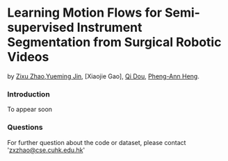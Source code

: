 # Learning Motion Flows for Semi-supervised Instrument Segmentation from Surgical Robotic Videos
by [Zixu Zhao](https://github.com/zxzhaoeric),[Yueming Jin](https://yuemingjin.github.io/), [Xiaojie Gao], [Qi Dou](http://www.cse.cuhk.edu.hk/~qdou/), [Pheng-Ann Heng](http://www.cse.cuhk.edu.hk/~pheng/). 

### Introduction
To appear soon

### Questions

For further question about the code or dataset, please contact 'zxzhao@cse.cuhk.edu.hk'
